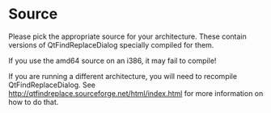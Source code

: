 # Source
Please pick the appropriate source for your architecture. These contain versions of QtFindReplaceDialog specially compiled for them.

If you use the amd64 source on an i386, it may fail to compile!

If you are running a different architecture, you will need to recompile QtFindReplaceDialog. See http://qtfindreplace.sourceforge.net/html/index.html for more information on how to do that.